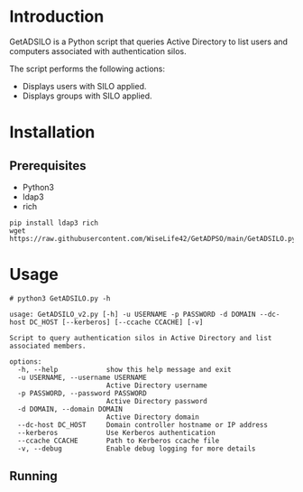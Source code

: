 # Introduction
GetADSILO is a Python script that queries Active Directory to list users and computers associated with authentication silos.

The script performs the following actions:
* Displays users with SILO applied.
* Displays groups with SILO applied.

# Installation
## Prerequisites
* Python3
* ldap3
* rich
    
```
pip install ldap3 rich
wget https://raw.githubusercontent.com/WiseLife42/GetADPSO/main/GetADSILO.py
```

# Usage
```
# python3 GetADSILO.py -h

usage: GetADSILO_v2.py [-h] -u USERNAME -p PASSWORD -d DOMAIN --dc-host DC_HOST [--kerberos] [--ccache CCACHE] [-v]

Script to query authentication silos in Active Directory and list associated members.

options:
  -h, --help            show this help message and exit
  -u USERNAME, --username USERNAME
                        Active Directory username
  -p PASSWORD, --password PASSWORD
                        Active Directory password
  -d DOMAIN, --domain DOMAIN
                        Active Directory domain
  --dc-host DC_HOST     Domain controller hostname or IP address
  --kerberos            Use Kerberos authentication
  --ccache CCACHE       Path to Kerberos ccache file
  -v, --debug           Enable debug logging for more details

```
## Running



